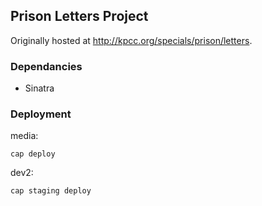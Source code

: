 ## Prison Letters Project

Originally hosted at <http://kpcc.org/specials/prison/letters>.

### Dependancies
* Sinatra

### Deployment

media:

    cap deploy

dev2:

    cap staging deploy
